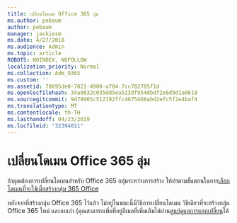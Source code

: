 ```yaml
---
title: เปลี่ยนโดเมน Office 365 ลุ่ม
ms.author: pebaum
author: pebaum
manager: jackiesm
ms.date: 4/27/2018
ms.audience: Admin
ms.topic: article
ROBOTS: NOINDEX, NOFOLLOW
localization_priority: Normal
ms.collection: Adm_O365
ms.custom: ''
ms.assetid: 78695de0-7021-4900-a784-7cc782785f1d
ms.openlocfilehash: 34a9832c035dd5ea523df954dbdf2e6d9d1a0618
ms.sourcegitcommit: 9d78905c512192ffc4675468abd2efc5f2e4baf4
ms.translationtype: MT
ms.contentlocale: th-TH
ms.lasthandoff: 04/23/2019
ms.locfileid: "32394011"
---
```

# <a name="change-the-domain-for-office-365-group"></a>เปลี่ยนโดเมน Office 365 ลุ่ม

ถ้าคุณต้องการเปลี่ยนโดเมนสำหรับ Office 365 กลุ่มระหว่างการสร้าง ให้ทำตามขั้นตอนในการ[เลือกโดเมนที่จะใช้เมื่อสร้างกลุ่ม 365 Office](https://docs.microsoft.com/office365/admin/create-groups/choose-domain-to-create-groups)

หลังจากที่สร้างกลุ่ม Office 365 ไว้แล้ว ไม่อยู่ในขณะนี้มีวิธีการเปลี่ยนโดเมน วิธีเดียวที่จะสร้างกลุ่ม Office 365 ใหม่ และลบเก่า (คุณสามารถเพิ่มที่อยู่อีเมลที่เพิ่มเติมได้ผ่าน[ศูนย์ดูแลการแลกเปลี่ยน](https://outlook.office365.com/ecp)ได้